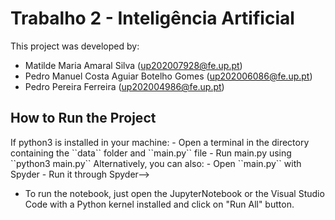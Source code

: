 # Trabalho 2 - Inteligência Artificial

This project was developed by:
- Matilde Maria Amaral Silva (up202007928@fe.up.pt)
- Pedro Manuel Costa Aguiar Botelho Gomes (up202006086@fe.up.pt)
- Pedro Pereira Ferreira (up202004986@fe.up.pt)

## How to Run the Project

<!-->
If python3 is installed in your machine:
- Open a terminal in the directory containing the ``data`` folder and ``main.py`` file
- Run main.py using ``python3 main.py``

Alternatively, you can also:
- Open ``main.py`` with Spyder
- Run it through Spyder-->

- To run the notebook, just open the JupyterNotebook or the Visual Studio Code with a Python kernel installed and click on "Run All" button.
